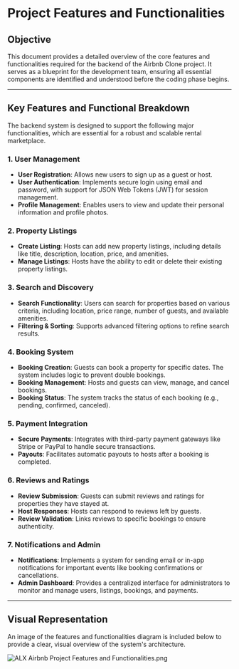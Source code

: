 # Project Features and Functionalities

## Objective
This document provides a detailed overview of the core features and functionalities required for the backend of the Airbnb Clone project. It serves as a blueprint for the development team, ensuring all essential components are identified and understood before the coding phase begins.

---

## Key Features and Functional Breakdown
The backend system is designed to support the following major functionalities, which are essential for a robust and scalable rental marketplace.

### 1. User Management
* **User Registration**: Allows new users to sign up as a guest or host.
* **User Authentication**: Implements secure login using email and password, with support for JSON Web Tokens (JWT) for session management.
* **Profile Management**: Enables users to view and update their personal information and profile photos.

### 2. Property Listings
* **Create Listing**: Hosts can add new property listings, including details like title, description, location, price, and amenities.
* **Manage Listings**: Hosts have the ability to edit or delete their existing property listings.

### 3. Search and Discovery
* **Search Functionality**: Users can search for properties based on various criteria, including location, price range, number of guests, and available amenities.
* **Filtering & Sorting**: Supports advanced filtering options to refine search results.

### 4. Booking System
* **Booking Creation**: Guests can book a property for specific dates. The system includes logic to prevent double bookings.
* **Booking Management**: Hosts and guests can view, manage, and cancel bookings.
* **Booking Status**: The system tracks the status of each booking (e.g., pending, confirmed, canceled).

### 5. Payment Integration
* **Secure Payments**: Integrates with third-party payment gateways like Stripe or PayPal to handle secure transactions.
* **Payouts**: Facilitates automatic payouts to hosts after a booking is completed.

### 6. Reviews and Ratings
* **Review Submission**: Guests can submit reviews and ratings for properties they have stayed at.
* **Host Responses**: Hosts can respond to reviews left by guests.
* **Review Validation**: Links reviews to specific bookings to ensure authenticity.

### 7. Notifications and Admin
* **Notifications**: Implements a system for sending email or in-app notifications for important events like booking confirmations or cancellations.
* **Admin Dashboard**: Provides a centralized interface for administrators to monitor and manage users, listings, bookings, and payments.

---

## Visual Representation
An image of the features and functionalities diagram is included below to provide a clear, visual overview of the system's architecture.

![ALX Airbnb Project Features and Functionalities.png](features-and-functionalities/ALX%20Airbnb%20Project%20Features%20and%20Functionalities.png)
